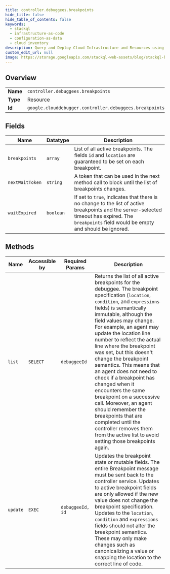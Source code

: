 ```yaml
---
title: controller.debuggees.breakpoints
hide_title: false
hide_table_of_contents: false
keywords:
  - stackql
  - infrastructure-as-code
  - configuration-as-data
  - cloud inventory
description: Query and Deploy Cloud Infrastructure and Resources using SQL
custom_edit_url: null
image: https://storage.googleapis.com/stackql-web-assets/blog/stackql-blog-post-featured-image.png
---
```

  
    

## Overview
<table><tbody>
<tr><td><b>Name</b></td><td><code>controller.debuggees.breakpoints</code></td></tr>
<tr><td><b>Type</b></td><td>Resource</td></tr>
<tr><td><b>Id</b></td><td><code>google.clouddebugger.controller.debuggees.breakpoints</code></td></tr>
</tbody></table>

## Fields
| Name | Datatype | Description |
| ---- | -------- | ----------- |
| `breakpoints` | `array` | List of all active breakpoints. The fields `id` and `location` are guaranteed to be set on each breakpoint. |
| `nextWaitToken` | `string` | A token that can be used in the next method call to block until the list of breakpoints changes. |
| `waitExpired` | `boolean` | If set to `true`, indicates that there is no change to the list of active breakpoints and the server-selected timeout has expired. The `breakpoints` field would be empty and should be ignored. |
## Methods
| Name | Accessible by | Required Params | Description |
| ---- | ------------- | --------------- | ----------- |
| `list` | `SELECT` | `debuggeeId` | Returns the list of all active breakpoints for the debuggee. The breakpoint specification (`location`, `condition`, and `expressions` fields) is semantically immutable, although the field values may change. For example, an agent may update the location line number to reflect the actual line where the breakpoint was set, but this doesn't change the breakpoint semantics. This means that an agent does not need to check if a breakpoint has changed when it encounters the same breakpoint on a successive call. Moreover, an agent should remember the breakpoints that are completed until the controller removes them from the active list to avoid setting those breakpoints again. |
| `update` | `EXEC` | `debuggeeId, id` | Updates the breakpoint state or mutable fields. The entire Breakpoint message must be sent back to the controller service. Updates to active breakpoint fields are only allowed if the new value does not change the breakpoint specification. Updates to the `location`, `condition` and `expressions` fields should not alter the breakpoint semantics. These may only make changes such as canonicalizing a value or snapping the location to the correct line of code. |
